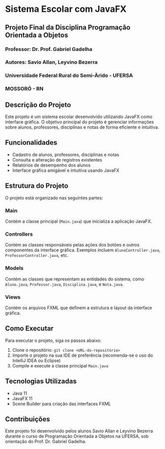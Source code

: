 # Sistema Escolar com JavaFX

## Projeto Final da Disciplina Programação Orientada a Objetos

### Professor: Dr. Prof. Gabriel Gadelha
### Autores: Savio Allan, Leyvino Bezerra


### Universidade Federal Rural do Semi-Àrido - UFERSA
### MOSSORÓ - RN

## Descrição do Projeto
Este projeto é um sistema escolar desenvolvido utilizando JavaFX como interface gráfica. O objetivo principal do projeto é gerenciar informações sobre alunos, professores, disciplinas e notas de forma eficiente e intuitiva.

## Funcionalidades
- Cadastro de alunos, professores, disciplinas e notas
- Consulta e alteração de registros existentes
- Relatórios de desempenho dos alunos
- Interface gráfica amigável e intuitiva usando JavaFX

## Estrutura do Projeto
O projeto está organizado nas seguintes partes:

### Main
Contém a classe principal (`Main.java`) que inicializa a aplicação JavaFX.

### Controllers
Contém as classes responsáveis pelas ações dos botões e outros componentes da interface gráfica. Exemplos incluem `AlunoController.java`, `ProfessorController.java`, etc.

### Models
Contém as classes que representam as entidades do sistema, como `Aluno.java`, `Professor.java`, `Disciplina.java`, e `Nota.java`.

### Views
Contém os arquivos FXML que definem a estrutura e layout da interface gráfica.

## Como Executar
Para executar o projeto, siga os passos abaixo:
1. Clone o repositório: `git clone <URL-do-repositório>`
2. Importe o projeto na sua IDE de preferência (recomenda-se o uso do IntelliJ IDEA ou Eclipse)
3. Compile e execute a classe principal `Main.java`

## Tecnologias Utilizadas
- Java 11
- JavaFX 11
- Scene Builder para criação das interfaces FXML

## Contribuições
Este projeto foi desenvolvido pelos alunos Savio Allan e Leyvino Bezerra durante o curso de Programação Orientada a Objetos na UFERSA, sob orientação do Prof. Dr. Gabriel Gadelha.
